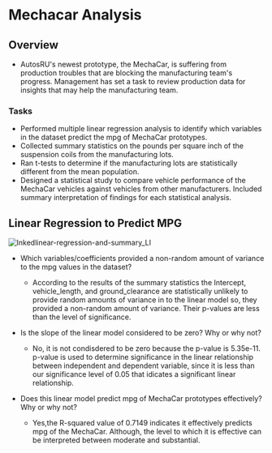 # Mechacar Analysis

## Overview
- AutosRU's newest prototype, the MechaCar, is suffering from production troubles that are blocking the manufacturing team's progress. Management has set a task to review production data for insights that may help the manufacturing team.

### Tasks
  - Performed multiple linear regression analysis to identify which variables in the dataset predict the mpg of MechaCar prototypes.
  - Collected summary statistics on the pounds per square inch of the suspension coils from the manufacturing lots.
  - Ran t-tests to determine if the manufacturing lots are statistically different from the mean population.
  - Designed a statistical study to compare vehicle performance of the MechaCar vehicles against vehicles from other manufacturers. Included summary interpretation of findings for each statistical analysis.


## Linear Regression to Predict MPG

![Inkedlinear-regression-and-summary_LI](https://user-images.githubusercontent.com/78178900/122695958-7be2d780-d207-11eb-9d1e-f14d5d7eec65.jpg)

- Which variables/coefficients provided a non-random amount of variance to the mpg values in the dataset?
  - According to the results of the summary statistics the Intercept, vehicle_length, and ground_clearance are statistically unlikely to provide random amounts of variance in to the linear model so, they provided a non-random amount of variance. Their p-values are less than the level of significance.

- Is the slope of the linear model considered to be zero? Why or why not?
  - No, it is not condisdered to be zero because the p-value is 5.35e-11. p-value is used to determine significance in the linear relationship between independent and dependent variable, since it is less than our significance level of 0.05 that idicates a significant linear relationship.

- Does this linear model predict mpg of MechaCar prototypes effectively? Why or why not?
  - Yes,the R-squared value of 0.7149 indicates it effectively predicts mpg of the MechaCar. Although, the level to which it is effective can be interpreted between moderate and substantial.


